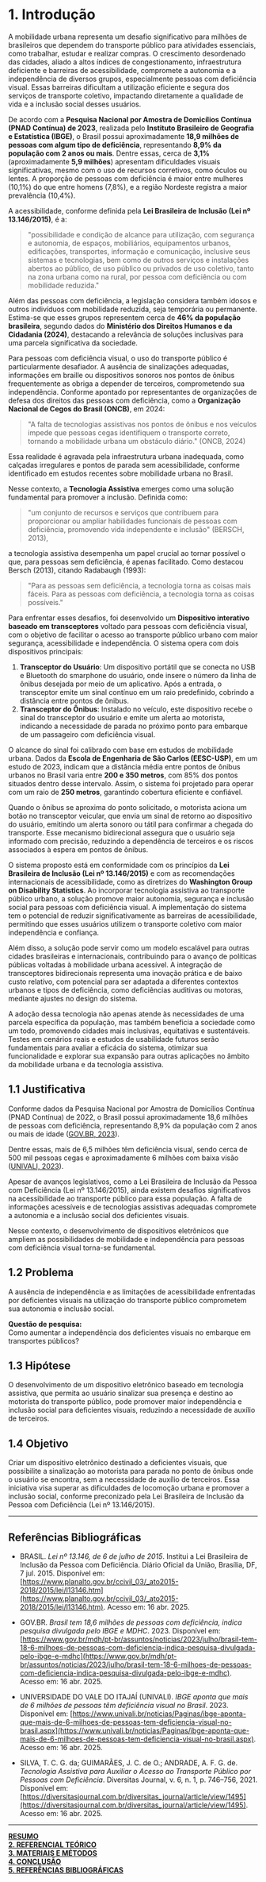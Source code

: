 # 1. Introdução

A mobilidade urbana representa um desafio significativo para milhões de brasileiros que dependem do transporte público para atividades essenciais, como trabalhar, estudar e realizar compras. O crescimento desordenado das cidades, aliado a altos índices de congestionamento, infraestrutura deficiente e barreiras de acessibilidade, compromete a autonomia e a independência de diversos grupos, especialmente pessoas com deficiência visual. Essas barreiras dificultam a utilização eficiente e segura dos serviços de transporte coletivo, impactando diretamente a qualidade de vida e a inclusão social desses usuários.

De acordo com a **Pesquisa Nacional por Amostra de Domicílios Contínua (PNAD Contínua) de 2023**, realizada pelo **Instituto Brasileiro de Geografia e Estatística (IBGE)**, o Brasil possui aproximadamente **18,9 milhões de pessoas com algum tipo de deficiência**, representando **8,9% da população com 2 anos ou mais**. Dentre essas, cerca de **3,1%** (aproximadamente **5,9 milhões**) apresentam dificuldades visuais significativas, mesmo com o uso de recursos corretivos, como óculos ou lentes. A proporção de pessoas com deficiência é maior entre mulheres (10,1%) do que entre homens (7,8%), e a região Nordeste registra a maior prevalência (10,4%).[](https://agenciagov.ebc.com.br/noticias/202406/direitos-humanos-e-ibge-mobilizam-esforcos-para-producao-de-novos-dados-estatisticos-sobre-pessoas-com-deficiencia)[](https://g1.globo.com/economia/noticia/2023/07/07/brasil-tem-186-milhoes-de-pessoas-com-deficiencia-cerca-de-89percent-da-populacao-segundo-ibge.ghtml)[](https://g1.globo.com/economia/noticia/2023/07/07/brasil-tem-186-milhoes-de-pessoas-com-deficiencia-cerca-de-89percent-da-populacao-segundo-ibge.ghtml)

A acessibilidade, conforme definida pela **Lei Brasileira de Inclusão (Lei nº 13.146/2015)**, é a:

> "possibilidade e condição de alcance para utilização, com segurança e autonomia, de espaços, mobiliários, equipamentos urbanos, edificações, transportes, informação e comunicação, inclusive seus sistemas e tecnologias, bem como de outros serviços e instalações abertos ao público, de uso público ou privados de uso coletivo, tanto na zona urbana como na rural, por pessoa com deficiência ou com mobilidade reduzida."

Além das pessoas com deficiência, a legislação considera também idosos e outros indivíduos com mobilidade reduzida, seja temporária ou permanente. Estima-se que esses grupos representem cerca de **46% da população brasileira**, segundo dados do **Ministério dos Direitos Humanos e da Cidadania (2024)**, destacando a relevância de soluções inclusivas para uma parcela significativa da sociedade.[](https://agenciagov.ebc.com.br/noticias/202406/direitos-humanos-e-ibge-mobilizam-esforcos-para-producao-de-novos-dados-estatisticos-sobre-pessoas-com-deficiencia)

Para pessoas com deficiência visual, o uso do transporte público é particularmente desafiador. A ausência de sinalizações adequadas, informações em braille ou dispositivos sonoros nos pontos de ônibus frequentemente as obriga a depender de terceiros, comprometendo sua independência. Conforme apontado por representantes de organizações de defesa dos direitos das pessoas com deficiência, como a **Organização Nacional de Cegos do Brasil (ONCB)**, em 2024:

> "A falta de tecnologias assistivas nos pontos de ônibus e nos veículos impede que pessoas cegas identifiquem o transporte correto, tornando a mobilidade urbana um obstáculo diário." (ONCB, 2024)

Essa realidade é agravada pela infraestrutura urbana inadequada, como calçadas irregulares e pontos de parada sem acessibilidade, conforme identificado em estudos recentes sobre mobilidade urbana no Brasil.[](https://www.scielo.br/j/rsp/a/MMsrzvh8QXcg3SJTJhcg9Qc/)

Nesse contexto, a **Tecnologia Assistiva** emerges como uma solução fundamental para promover a inclusão. Definida como:

> "um conjunto de recursos e serviços que contribuem para proporcionar ou ampliar habilidades funcionais de pessoas com deficiência, promovendo vida independente e inclusão" (BERSCH, 2013),

a tecnologia assistiva desempenha um papel crucial ao tornar possível o que, para pessoas sem deficiência, é apenas facilitado. Como destacou Bersch (2013), citando Radabaugh (1993):

> "Para as pessoas sem deficiência, a tecnologia torna as coisas mais fáceis. Para as pessoas com deficiência, a tecnologia torna as coisas possíveis."

Para enfrentar esses desafios, foi desenvolvido um **Dispositivo interativo baseado em transceptores** voltado para pessoas com deficiência visual, com o objetivo de facilitar o acesso ao transporte público urbano com maior segurança, acessibilidade e independência. O sistema opera com dois dispositivos principais:

1. **Transceptor do Usuário**: Um dispositivo portátil que se conecta no USB e Bluetooth do smarphone do usuário, onde insere o número da linha de ônibus desejada por meio de um aplicativo. Após a entrada, o transceptor emite um sinal contínuo em um raio predefinido, cobrindo a distância entre pontos de ônibus.
2. **Transceptor do Ônibus**: Instalado no veículo, este dispositivo recebe o sinal do transceptor do usuário e emite um alerta ao motorista, indicando a necessidade de parada no próximo ponto para embarque de um passageiro com deficiência visual.

O alcance do sinal foi calibrado com base em estudos de mobilidade urbana. Dados da **Escola de Engenharia de São Carlos (EESC-USP)**, em um estudo de 2023, indicam que a distância média entre pontos de ônibus urbanos no Brasil varia entre **200 e 350 metros**, com 85% dos pontos situados dentro desse intervalo. Assim, o sistema foi projetado para operar com um raio de **250 metros**, garantindo cobertura eficiente e confiável.

Quando o ônibus se aproxima do ponto solicitado, o motorista aciona um botão no transceptor veicular, que envia um sinal de retorno ao dispositivo do usuário, emitindo um alerta sonoro ou tátil para confirmar a chegada do transporte. Esse mecanismo bidirecional assegura que o usuário seja informado com precisão, reduzindo a dependência de terceiros e os riscos associados à espera em pontos de ônibus.

O sistema proposto está em conformidade com os princípios da **Lei Brasileira de Inclusão (Lei nº 13.146/2015)** e com as recomendações internacionais de acessibilidade, como as diretrizes do **Washington Group on Disability Statistics**. Ao incorporar tecnologia assistiva ao transporte público urbano, a solução promove maior autonomia, segurança e inclusão social para pessoas com deficiência visual. A implementação do sistema tem o potencial de reduzir significativamente as barreiras de acessibilidade, permitindo que esses usuários utilizem o transporte coletivo com maior independência e confiança.

Além disso, a solução pode servir como um modelo escalável para outras cidades brasileiras e internacionais, contribuindo para o avanço de políticas públicas voltadas à mobilidade urbana acessível. A integração de transceptores bidirecionais representa uma inovação prática e de baixo custo relativo, com potencial para ser adaptada a diferentes contextos urbanos e tipos de deficiência, como deficiências auditivas ou motoras, mediante ajustes no design do sistema.

A adoção dessa tecnologia não apenas atende às necessidades de uma parcela específica da população, mas também beneficia a sociedade como um todo, promovendo cidades mais inclusivas, equitativas e sustentáveis. Testes em cenários reais e estudos de usabilidade futuros serão fundamentais para avaliar a eficácia do sistema, otimizar sua funcionalidade e explorar sua expansão para outras aplicações no âmbito da mobilidade urbana e da tecnologia assistiva.

## 1.1 Justificativa

Conforme dados da Pesquisa Nacional por Amostra de Domicílios Contínua (PNAD Contínua) de 2022, o Brasil possui aproximadamente 18,6 milhões de pessoas com deficiência, representando 8,9% da população com 2 anos ou mais de idade ([GOV.BR, 2023](https://www.gov.br/mdh/pt-br/assuntos/noticias/2023/julho/brasil-tem-18-6-milhoes-de-pessoas-com-deficiencia-indica-pesquisa-divulgada-pelo-ibge-e-mdhc)).

Dentre essas, mais de 6,5 milhões têm deficiência visual, sendo cerca de 500 mil pessoas cegas e aproximadamente 6 milhões com baixa visão ([UNIVALI, 2023](https://www.univali.br/noticias/Paginas/ibge-aponta-que-mais-de-6-milhoes-de-pessoas-tem-deficiencia-visual-no-brasil.aspx)).

Apesar de avanços legislativos, como a Lei Brasileira de Inclusão da Pessoa com Deficiência (Lei nº 13.146/2015), ainda existem desafios significativos na acessibilidade ao transporte público para essa população. A falta de informações acessíveis e de tecnologias assistivas adequadas compromete a autonomia e a inclusão social dos deficientes visuais.

Nesse contexto, o desenvolvimento de dispositivos eletrônicos que ampliem as possibilidades de mobilidade e independência para pessoas com deficiência visual torna-se fundamental.

## 1.2 Problema

A ausência de independência e as limitações de acessibilidade enfrentadas por deficientes visuais na utilização do transporte público comprometem sua autonomia e inclusão social.

**Questão de pesquisa:**  
Como aumentar a independência dos deficientes visuais no embarque em transportes públicos?

## 1.3 Hipótese

O desenvolvimento de um dispositivo eletrônico baseado em tecnologia assistiva, que permita ao usuário sinalizar sua presença e destino ao motorista do transporte público, pode promover maior independência e inclusão social para deficientes visuais, reduzindo a necessidade de auxílio de terceiros.

## 1.4 Objetivo

Criar um dispositivo eletrônico destinado a deficientes visuais, que possibilite a sinalização ao motorista para parada no ponto de ônibus onde o usuário se encontra, sem a necessidade de auxílio de terceiros. Essa iniciativa visa superar as dificuldades de locomoção urbana e promover a inclusão social, conforme preconizado pela Lei Brasileira de Inclusão da Pessoa com Deficiência (Lei nº 13.146/2015).

---

## Referências Bibliográficas

- BRASIL. *Lei nº 13.146, de 6 de julho de 2015*. Institui a Lei Brasileira de Inclusão da Pessoa com Deficiência. Diário Oficial da União, Brasília, DF, 7 jul. 2015. Disponível em: [https://www.planalto.gov.br/ccivil_03/_ato2015-2018/2015/lei/l13146.htm](https://www.planalto.gov.br/ccivil_03/_ato2015-2018/2015/lei/l13146.htm). Acesso em: 16 abr. 2025.

- GOV.BR. *Brasil tem 18,6 milhões de pessoas com deficiência, indica pesquisa divulgada pelo IBGE e MDHC*. 2023. Disponível em: [https://www.gov.br/mdh/pt-br/assuntos/noticias/2023/julho/brasil-tem-18-6-milhoes-de-pessoas-com-deficiencia-indica-pesquisa-divulgada-pelo-ibge-e-mdhc](https://www.gov.br/mdh/pt-br/assuntos/noticias/2023/julho/brasil-tem-18-6-milhoes-de-pessoas-com-deficiencia-indica-pesquisa-divulgada-pelo-ibge-e-mdhc). Acesso em: 16 abr. 2025.

- UNIVERSIDADE DO VALE DO ITAJAÍ (UNIVALI). *IBGE aponta que mais de 6 milhões de pessoas têm deficiência visual no Brasil*. 2023. Disponível em: [https://www.univali.br/noticias/Paginas/ibge-aponta-que-mais-de-6-milhoes-de-pessoas-tem-deficiencia-visual-no-brasil.aspx](https://www.univali.br/noticias/Paginas/ibge-aponta-que-mais-de-6-milhoes-de-pessoas-tem-deficiencia-visual-no-brasil.aspx). Acesso em: 16 abr. 2025.

- SILVA, T. C. G. da; GUIMARÃES, J. C. de O.; ANDRADE, A. F. G. de. *Tecnologia Assistiva para Auxiliar o Acesso ao Transporte Público por Pessoas com Deficiência*. Diversitas Journal, v. 6, n. 1, p. 746–756, 2021. Disponível em: [https://diversitasjournal.com.br/diversitas_journal/article/view/1495](https://diversitasjournal.com.br/diversitas_journal/article/view/1495). Acesso em: 16 abr. 2025.

---

<p align="justyfied">
  <a href="./README.md"><strong>RESUMO</strong></a><br>
  <a href="./Referencial_teorico.md"><strong>2. REFERENCIAL TEÓRICO</strong></a><br>
  <a href="./Materiais_e_metodos.md"><strong>3. MATERIAIS E MÉTODOS</strong></a><br>
  <a href="./Conclusao.md"><strong>4. CONCLUSÃO</strong></a><br>
  <a href="./Referencias_bibliograficas.md"><strong>5. REFERÊNCIAS BIBLIOGRÁFICAS</strong></a>
</p>
